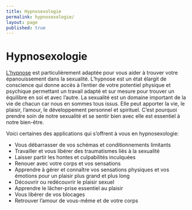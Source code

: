 ```yaml
---
title: Hypnosexologie
permalink: hypnosexologie/
layout: page
published: true
---
```


# Hypnosexologie

[L’hypnose](https://laetitia-stucki.ch/hypnose/) est particulièrement adaptée pour vous aider à trouver votre épanouissement dans la sexualité. L’hypnose est un état élargit de conscience qui donne accès à l’entier de votre potentiel physique et psychique permettant un travail adapté et sur mesure pour trouver un équilibre en soi et avec l’autre. La sexualité est un domaine important de la vie de chacun car nous en sommes tous issus. Elle peut apporter la vie, le plaisir, l’amour, le développement personnel et spirituel. C’est pourquoi prendre soin de notre sexualité et se sentir bien avec elle est essentiel à notre bien-être.

Voici certaines des applications qui s’offrent à vous en hypnosexologie:

- Vous débarrasser de vos schémas et conditionnements limitants
- Travailler et vous libérer des traumatismes liés à la sexualité
- Laisser partir les hontes et culpabilités inculquées
- Renouer avec votre corps et vos sensations
- Apprendre à gérer et connaître vos sensations physiques et vos émotions pour un plaisir plus grand et plus long
- Découvrir ou redécouvrir le plaisir sexuel
- Apprendre le lâcher-prise essentiel au plaisir
- Vous libérer de vos blocages
- Retrouver l’amour de vous-même et de votre corps
